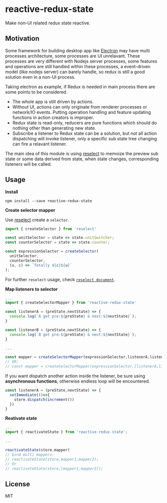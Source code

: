 # reactive-redux-state

Make non-UI related redux state reactive.


## Motivation

Some framework for building desktop app like [Electron](https://electron.atom.io/) may have multi processes architecture, some processes are UI unrelavant. These processes are very different with Nodejs server processes, some features and operations are still handled within these processes, a event-driven model (like nodejs server) can barely handle, so redux is still a good solution even in a non-UI process. 

Taking electron as example, if Redux is needed in main process there are some points to be considered.

- The whole app is still driven by actions.
- Without UI, actions can only originate from renderer processes or network/IO events. Putting operation handling and feature updating functions in action creators is improper. 
- Redux state is read-only, reducers are pure functions which should do nothing other than generating new state.
- Subscribe a listener to Redux state can be a solution, but not all action dispatching will invoke listener, only a specific sub state tree changing can fire a relavant listener.

The main idea of this module is using [reselect](https://github.com/reactjs/reselect) to memoize the preview sub state or some data derived from state, when state changes, corresponding listeners will be called.

## Usage

**Install**

```shell
npm install --save reactive-redux-state
```

**Create selector mapper**

Use [reselect](https://github.com/reactjs/reselect) create a `selector`.

```javascript
import { createSelector } from 'reselect'

const unitSelector = state => state.unitSwitcher;
const counterSelector = state => state.counter;

const expressionSelector = createSelector(
  unitSelector, 
  counterSelector, 
  (u, c) => `Totally ${c}${u}`
);

```

For further `reselect` usage, check [`reselect document`](https://github.com/reactjs/reselect/blob/master/README.md).

**Map listeners to selector**

```javascript
...
import { createSelectorMapper } from 'reactive-redux-state'

const listenerA = (preState,nextState) => {
  console.log(`A got pre:${preState} & next:${nextState}`);
}

const listenerB = (preState,nextState) => {
  console.log(`B got pre:${preState} & next:${nextState}`);
}

...

const mapper = createSelectorMapper(expressionSelector,listenerA,listenerB);
// OR:
// const mapper = createSelectorMapper(expressionSelector,[listenerA,listenerB]);

```

If you want dispatch another action inside the listener, be sure using **asynchronous functions**, otherwise endless loop will be encountered.

```javascript
const listenerA = (preState,nextState) => {
  setImmediate(()=>{
    store.dispatch(increment())
  })
}
```

**Reativate state**



```javascript
...
import { reactivateState } from 'reactive-redux-state';

...

reactivateState(store,mapper)
// bind multi mappers: 
// reactivateState(store,mapper1,mapper2);
// Or
// reactivateState(store,[mapper1,mapper2]);

```

## License
MIT



